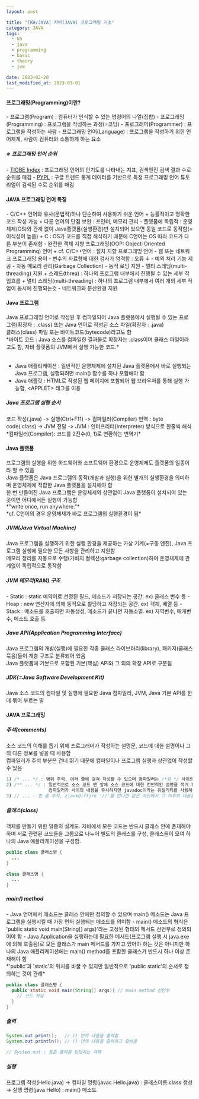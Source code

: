 ```yaml
---
layout: post

title: "[KH/JAVA] 자바(JAVA) 프로그래밍 기초"
category: JAVA
tags: 
  - kh
  - java
  - programming
  - basic
  - theory
  - jvm

date: 2023-02-20
last_modified_at: 2023-03-01
---
```


<h4>프로그래밍(Programming)이란?</h4>
- 프로그램(Program) : 컴퓨터가 인식할 수 있는 명령어의 나열(집합)
- 프로그래밍(Programming) : 프로그램을 작성하는 과정(=코딩)
- 프로그래머(Programmer) : 프로그램을 작성하는 사람
- 프로그래밍 언어(Language) : 프로그램을 작성하기 위한 언어체계, 사람이 컴퓨터와 소통하게 하는 요소


<h5>※ 프로그래밍 언어 순위</h5>
- <a href="https://www.tiobe.com/tiobe-index/" target="_blank">TIOBE Index</a> : 프로그래밍 언어의 인기도를 나타내는 지표, 검색엔진 검색 결과 수로 순위를 매김
- <a href="http://pypl.github.io/PYPL.html" target="_blank">PYPL</a> : 구글 트렌드 통계 데이터를 기반으로 특정 프로그래밍 언어 튜토리얼이 검색된 수로 순위를 매김


<h4>JAVA 프로그래밍 언어 특징</h4>
- C/C++ 언어와 유사(문법적)하나 단순하여 사용하기 쉬운 언어
  + 능률적이고 명확한 코드 작성 가능
  + 다른 언어의 단점 보완 : 포인터, 메모리 관리
- 플랫폼에 독립적 : 운영체제(OS)와 관계 없이 Java플랫폼(실행환경)만 설치되어 있으면 동일 코드로 동작함(=이식성이 높음)
  + C : OS가 코드를 직접 해석하기 때문에 C언어는 OS 따라 코드가 다른 부분이 존재함
- 완전한 객체 지향 프로그래밍(OOP: Object-Oriented Programming) 언어
  + cf. C/C++언어 : 절차 지향 프로그래밍 언어
- 웹 또는 네트워크 프로그래밍 용이
- 변수의 자료형에 대한 검사가 엄격함 : 오류 ↓
- 예외 처리 기능 제공
- 자동 메모리 관리(Garbage Collection)
- 동적 로딩 지원
- 멀티 스레딩(multi-threading) 지원
  + 스레드(threa) : 하나의 프로그램 내부에서 진행될 수 있는 세부 작업흐름
  + 멀티 스레딩(multi-threading) : 하나의 프로그램 내부에서 여러 개의 세부 작업이 동시에 진행되는것
- 네트워크와 분산환경 지원


<h4>Java 프로그램</h4>
Java 프로그래밍 언어로 작성된 후 컴파일되어 Java 플랫폼에서 실행될 수 있는 프로그램(확장자 : .class) 또는 Java 언어로 작성된 소스 파일(확장자 : .java)<br />
클래스(class) 파일 또는 바이트코드(bytecode)라고도 함<br />
*바이트 코드 : Java 소스를 컴파일한 결과물로 확장자는 .class이며 클래스 파일이라고도 함, 자바 플랫폼의 JVM에서 실행 가능한 코드.*<br /><br />


- Java 애플리케이션 : 일반적인 운영체제에 설치된 Java 플랫폼에서 바로 실행되는 Java 프로그램, 실행되려면 main() 함수를 하나 포함해야 함
- Java 애플릿 : HTML로 작성된 웹 페이지에 포함되어 웹 브라우저를 통해 실행 가능함, &lt;APPLET&gt; 태그를 이용


<h5>Java 프로그램 실행 순서</h5>
<div class="box">코드 작성(.java) -> 실행(Ctrl+F11) -> 컴파일러(Compiler) 번역 : byte code(.class) -> JVM 전달 -> JVM : 인터프리터(Interpreter) 방식으로 한줄씩 해석</div>
*컴파일러(Compiler): 코드를 2진수(0, 1)로 변환하는 번역기*


<h4>Java 플랫폼</h4>
프로그램의 실행을 위한 하드웨어와 소프트웨어 환경으로 운영체제도 플랫폼의 일종이라 할 수 있음<br />
Java 플랫폼은 Java 프로그램의 동작(개발과 실행)을 위한 별개의 실행환경을 의미하며 운영체제에 적합한 Java 플랫폼을 설치해야 함<br />
한 번 만들어진 Java 프로그램은 운영체제와 상관없이 Java 플랫폼이 설치되어 있는 곳이면 어디에서든 실행이 가능함<br />
*"write once, run anywhere."*<br />
*cf. C언어의 경우 운영체제가 바로 프로그램의 실행환경이 됨*


<h5>JVM(Java Virtual Machine)</h5>
Java 프로그램을 실행하기 위한 실행 환경을 제공하는 가상 기계(=구동 엔진), Java 프로그램 실행에 필요한 모든 사항을 관리하고 지원함<br />
메모리 정리를 자동으로 수행(가비지 컬렉션:garbage collection)하며 운영체제에 관계없이 독립적으로 동작함


<h5>JVM 메모리(RAM) 구조</h5>
- Static : static 예약어로 선정된 필드, 메소드가 저장되는 공간. ex) 클래스 변수 등
- Heap : new 연산자에 의해 동적으로 할당하고 저장되는 공간. ex) 객체, 배열 등
- Stack : 메소드를 호출하면 자동생성, 메소드가 끝나면 자동소멸. ex) 지역변수, 매개변수, 메소드 호출 등


<h5>Java API(Application Programming Interface)</h5>
Java 프로그램의 개발(실행)에 필요한 각종 클래스 라이브러리(library), 패키지(클래스 묶음)들이 계층 구조로 분류되어 있음<br />
Java 플랫폼에 기본으로 포함된 기본(핵심) API와 그 외의 확장 API로 구분됨


<h5>JDK(=Java Software Development Kit)</h5>
Java 소스 코드의 컴파일 및 실행에 필요한 Java 컴파일러, JVM, Java 기본 API를 한데 묶어 부르는 말


<h4>JAVA 프로그래밍</h4>


<h5>주석(comments)</h5>
소스 코드의 이해를 돕기 위해 프로그래머가 작성하는 설명문, 코드에 대한 설명이나 그 외 다른 정보를 넣을 때 사용함<br />
컴파일러가 주석 부분은 건너 뛰기 때문에 컴파일이나 프로그램 실행과 상관없이 작성할 수 있음

```java
1) /* ... */ : 범위 주석, 여러 줄에 걸쳐 작성할 수 있으며 컴파일러는 /*와 */ 사이의 내용을 무시함
2) /** ... */ : 일반적으로 소스 코드 맨 앞에 소스 코드에 대한 전반적인 설명을 적기 위해 사용함
                컴파일러가 사이의 내용을 무시하지만 javadoc이라는 유틸리티를 사용하면 주석 안의 문장을 자동으로 추출해 매뉴얼 생성 가능
3) // ... : 한 줄 주석, zjavkdlffjrk '//'를 만나면 같은 라인에서 그 이후의 내용을 무시함
```


<h5>클래스(class)</h5>
객체를 만들기 위한 일종의 설계도. 자바에서 모든 코드는 반드시 클래스 안에 존재해야 하며 서로 관련된 코드들을 그룹으로 나누어 별도의 클래스를 구성, 클래스들이 모여 하나의 Java 애플리케이션을 구성함.

```java
public class 클래스명 {
  ...
}

class 클래스명 {
  ...
}
```


<h5>main() method</h5>
- Java 언어에서 메소드는 클래스 안에만 정의할 수 있으며 main() 메소드는 Java 프로그램을 실행시킬 때 가장 먼저 실행되는 메소드를 의미함
- main() 메소드의 형식은 'public static void main(String[] args)'라는 고정된 형태의 메서드 선언부로 정의되어야 함
- Java Application을 실행하는데 필요한 메서드(프로그램 실행 시 java.exe에 의해 호출됨)로 모든 클래스가 main 메서드를 가지고 있어야 하는 것은 아니지만 하나의 Java 애플리케이션에는 main() method를 포함한 클래스가 반드시 하나 이상 존재해야 함<br />
*'public'과 'static'의 위치를 바꿀 수 있지만 일반적으로 'public static'의 순서로 정의하는 것이 관례*

```java
public class 클래스명 {
  public static void main(String[] args){ // main method 선언부
    // 코드 작성
  }
}
```

<h5>출력</h5>

```java
System.out.print();   // () 안의 내용을 출력함
System.out.println(); // () 안의 내용을 출력하고 줄바꿈

// System.out : 표준 출력을 담당하는 객체
```


<h5>실행</h5>
<div class="box">프로그램 작성(Hello.java) → 컴파일 명령(javac Hello.java) : 클래스이름.class 생성 → 실행 명령(java Hello) : main() 메소드 </div>

